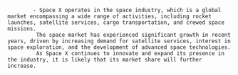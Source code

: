 			- Space X operates in the space industry, which is a global market encompassing a wide range of activities, including rocket launches, satellite services, cargo transportation, and crewed space missions.
			 The space market has experienced significant growth in recent years, driven by increasing demand for satellite services, interest in space exploration, and the development of advanced space technologies.
			 As Space X continues to innovate and expand its presence in the industry, it is likely that its market share will further increase.



